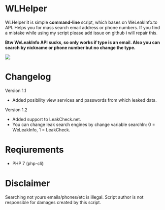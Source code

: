 # WLHelper

WLHelper it is simple **command-line** script, which bases on WeLeakInfo.to API.
Helps you for mass search email address or phone numbers.
If you find a mistake while using my script please add issue on github i will repair this.

**Btw WeLeakInfo API sucks, so only works if type is an email. Also you can search by nickname or phone number but no change the type.**

![](https://i.ibb.co/kqGGMdZ/wlhelper.png)

# Changelog

Version 1.1
- Added posibility view services and passwords from which leaked data.

Version 1.2
- Added support to LeakCheck.net. 
- You can change leak search engines by change variable searchIn: 0 = WeLeakInfo, 1 = LeakCheck.

# Reqiurements

- PHP 7 (php-cli)

# Disclaimer

Searching not yours emails/phones/etc is illegal. 
Script author is not responsible for damages created by this script.
